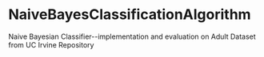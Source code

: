 # NaiveBayesClassificationAlgorithm
Naive Bayesian Classifier--implementation and evaluation on Adult Dataset from UC Irvine Repository
